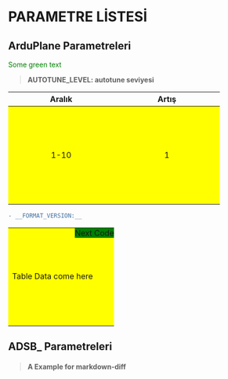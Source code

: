 # PARAMETRE LİSTESİ

## ArduPlane Parametreleri

<span style="color: green"> Some green text </span>

> **AUTOTUNE_LEVEL: autotune seviyesi**

| Aralık | Artış |
|:------:|:-----:|
|  1-10  |   1   |


```diff
- __FORMAT_VERSION:__


```

<table>
    <tr>
    <td>Table Data come here
        <div class="topright">Next Code</div>
    </td>
    </tr>
</table>

<style type="text/css">
td {
  position: relative;
  width: 200px;
  height: 200px;
  background: yellow;
}

td .topright { 
  position: absolute;
  top: 0;
  right: 0;
  background: green;
}
</style>

## ADSB_ Parametreleri

> #### A Example for markdown-diff
